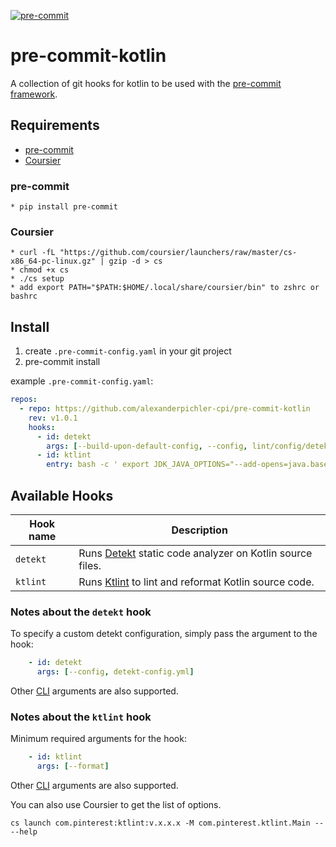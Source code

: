[![pre-commit](https://img.shields.io/badge/pre--commit-enabled-brightgreen?logo=pre-commit&logoColor=white)](https://github.com/dustinsand/pre-commit-jvm)

pre-commit-kotlin
===============

A collection of git hooks for kotlin to be used with the [pre-commit framework](http://pre-commit.com).

## Requirements

  * [pre-commit](http://pre-commit.com)
  * [Coursier](https://get-coursier.io/)
  
### pre-commit
    
    * pip install pre-commit

### Coursier
    
    * curl -fL "https://github.com/coursier/launchers/raw/master/cs-x86_64-pc-linux.gz" | gzip -d > cs
    * chmod +x cs
    * ./cs setup
    * add export PATH="$PATH:$HOME/.local/share/coursier/bin" to zshrc or bashrc

    
## Install

1. create `.pre-commit-config.yaml` in your git project
2. pre-commit install

example `.pre-commit-config.yaml`:

```yaml
repos:
  - repo: https://github.com/alexanderpichler-cpi/pre-commit-kotlin
    rev: v1.0.1
    hooks:
      - id: detekt
        args: [--build-upon-default-config, --config, lint/config/detekt.yml]
      - id: ktlint
        entry: bash -c ' export JDK_JAVA_OPTIONS="--add-opens=java.base/java.lang=ALL-UNNAMED" && ktlint --format  --editorconfig=lint/config/.editorconfig'
```

## Available Hooks

| Hook name       | Description                                                                                        |
| --------------- | -------------------------------------------------------------------------------------------------- |
| `detekt`           | Runs [Detekt](https://detekt.github.io/detekt/) static code analyzer on Kotlin source files. |
| `ktlint`           | Runs [Ktlint](https://ktlint.github.io/) to lint and reformat Kotlin source code. |

### Notes about the `detekt` hook

To specify a custom detekt configuration, simply pass the argument to the hook:

```yaml
    - id: detekt
      args: [--config, detekt-config.yml]
```

Other [CLI](https://arturbosch.github.io/detekt/cli.html) arguments are also supported.


### Notes about the `ktlint` hook

Minimum required arguments for the hook:

```yaml
    - id: ktlint
      args: [--format]
```

Other [CLI](https://ktlint.github.io/#getting-started) arguments are also supported. 

You can also use Coursier to get the list of options.
```
cs launch com.pinterest:ktlint:v.x.x.x -M com.pinterest.ktlint.Main -- --help
```

